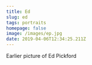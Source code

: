 ```yaml
---
title: Ed
slug: ed
tags: portraits
homepage: false
image: /images/ep.jpg
date: 2019-04-06T12:34:25.211Z
---
```

Earlier picture of Ed Pickford
